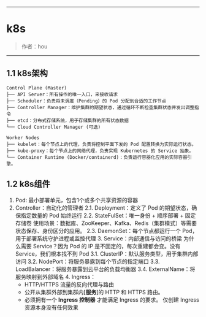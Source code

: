 ------

# k8s

> 作者：hou
------
## 1.1 k8s架构
```shell
Control Plane (Master)
├── API Server：所有操作的唯一入口，来接收请求
├── Scheduler：负责将未调度（Pending）的 Pod 分配到合适的工作节点
├── Controller Manager：维护集群的期望状态，通过循环不断检查集群状态并发出调整指令
├── etcd：分布式存储系统，用于存储集群的所有状态数据
└── Cloud Controller Manager (可选)

Worker Nodes
├── kubelet：每个节点上的代理，负责将控制平面下发的 Pod 配置转换为实际运行状态。
├── kube-proxy：每个节点上的网络代理，负责实现 Kubernetes 的 Service 抽象。
└── Container Runtime (Docker/containerd)：负责运行容器化应用的实际容器引擎。
```

## 1.2 k8s组件

1. Pod: 最小部署单元，包含1个或多个共享资源的容器
2. Controller：自动化的管理者
    2.1. Deployment：定义了 Pod 的期望状态，确保指定数量的 Pod 始终运行
    2.2. StateFulSet：唯一身份 + 顺序部署 + 固定存储卷
        使用场景：数据库、ZooKeeper、Kafka、Redis（集群模式）等需要状态保存、身份区分的应用。
    2.3. DaemonSet：每个节点都运行一个 Pod，用于部署系统守护进程或监控代理
3. Service：内部通信与访问的桥梁
    为什么需要 Service？因为 Pod 的 IP 是不固定的，每次重建都会变。没有 Service，我们根本找不到 Pod
    3.1. ClusterIP：默认服务类型，用于集群内部访问
    3.2. NodePort：将服务暴露到每个节点的指定端口
    3.3. LoadBalancer：将服务暴露到云平台的负载均衡器
    3.4. ExternalName：将服务映射到外部域名
4. Ingress：
    - HTTP/HTTPS 流量的反向代理与路由
    - 公开从集群外部到集群内[**服务**]的 HTTP 和 HTTPS 路由。
    - 必须拥有一个 **Ingress 控制器** 才能满足 Ingress 的要求。 仅创建 Ingress 资源本身没有任何效果